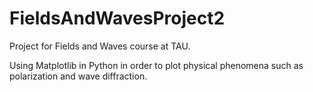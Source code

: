 # FieldsAndWavesProject2
Project for Fields and Waves course at TAU.

Using Matplotlib in Python in order to plot physical phenomena such as polarization and wave diffraction.
